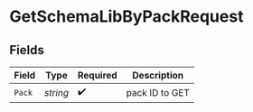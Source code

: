 # GetSchemaLibByPackRequest


## Fields

| Field              | Type               | Required           | Description        |
| ------------------ | ------------------ | ------------------ | ------------------ |
| `Pack`             | *string*           | :heavy_check_mark: | pack ID to GET     |